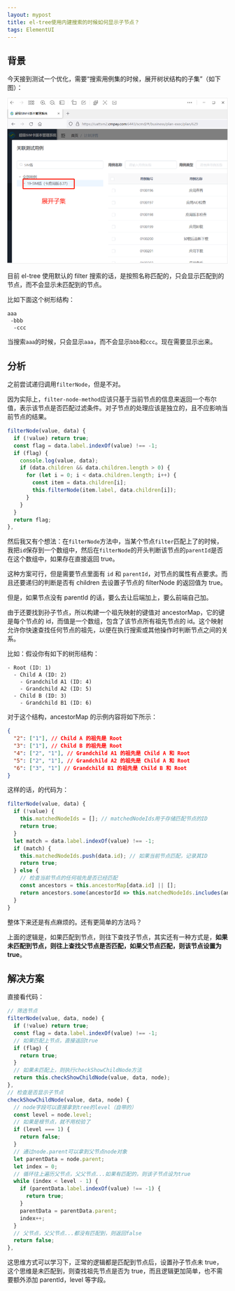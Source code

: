 ```yaml
---
layout: mypost
title: el-tree使用内建搜索的时候如何显示子节点？
tags: ElementUI
---
```


## 背景

今天接到测试一个优化，需要“搜索用例集的时候，展开树状结构的子集”（如下图）：

![](/image/2024/202403262116.png)

目前 el-tree 使用默认的 filter 搜索的话，是按照名称匹配的，只会显示匹配到的节点，而不会显示未匹配到的节点。

比如下面这个树形结构：

```
aaa
 -bbb
  -ccc
```

当搜索`aaa`的时候，只会显示`aaa`，而不会显示`bbb`和`ccc`。现在需要显示出来。

## 分析

之前尝试递归调用`filterNode`，但是不对。

因为实际上，`filter-node-method`应该只基于当前节点的信息来返回一个布尔值，表示该节点是否匹配过滤条件。对子节点的处理应该是独立的，且不应影响当前节点的结果。

```js
filterNode(value, data) {
  if (!value) return true;
  const flag = data.label.indexOf(value) !== -1;
  if (flag) {
    console.log(value, data);
    if (data.children && data.children.length > 0) {
      for (let i = 0; i < data.children.length; i++) {
        const item = data.children[i];
        this.filterNode(item.label, data.children[i]);
      }
    }
  }
  return flag;
},
```

然后我又有个想法：在`filterNode`方法中，当某个节点`filter`匹配上了的时候，我把`id`保存到一个数组中，然后在`filterNode`的开头判断该节点的`parentId`是否在这个数组中，如果存在直接返回 true。

这种方案可行，但是需要节点里面有 `id` 和 `parentId`，对节点的属性有点要求。而且还要递归的判断是否有 children 去设置子节点的 filterNode 的返回值为 true。

但是，如果节点没有 parentId 的话，要么去让后端加上，要么前端自己加。

由于还要找到孙子节点，所以构建一个祖先映射的键值对 ancestorMap，它的键是每个节点的 id，而值是一个数组，包含了该节点所有祖先节点的 id。这个映射允许你快速查找任何节点的祖先，以便在执行搜索或其他操作时判断节点之间的关系。

比如：假设你有如下的树形结构：

```
- Root (ID: 1)
  - Child A (ID: 2)
    - Grandchild A1 (ID: 4)
    - Grandchild A2 (ID: 5)
  - Child B (ID: 3)
    - Grandchild B1 (ID: 6)
```

对于这个结构，ancestorMap 的示例内容将如下所示：

```json
{
  "2": ["1"], // Child A 的祖先是 Root
  "3": ["1"], // Child B 的祖先是 Root
  "4": ["2", "1"], // Grandchild A1 的祖先是 Child A 和 Root
  "5": ["2", "1"], // Grandchild A2 的祖先是 Child A 和 Root
  "6": ["3", "1"] // Grandchild B1 的祖先是 Child B 和 Root
}
```

这样的话，的代码为：

```js
filterNode(value, data) {
  if (!value) {
    this.matchedNodeIds = []; // matchedNodeIds用于存储匹配节点的ID
    return true;
  }
  let match = data.label.indexOf(value) !== -1;
  if (match) {
    this.matchedNodeIds.push(data.id); // 如果当前节点匹配，记录其ID
    return true;
  } else {
    // 检查当前节点的任何祖先是否已经匹配
    const ancestors = this.ancestorMap[data.id] || [];
    return ancestors.some(ancestorId => this.matchedNodeIds.includes(ancestorId));
  }
}
```

整体下来还是有点麻烦的。还有更简单的方法吗？

上面的逻辑是，如果匹配到节点，则往下查找子节点，其实还有一种方式是，**如果未匹配到节点，则往上查找父节点是否匹配，如果父节点匹配，则该节点设置为 true**。

## 解决方案

直接看代码：

```js
// 筛选节点
filterNode(value, data, node) {
  if (!value) return true;
  const flag = data.label.indexOf(value) !== -1;
  // 如果匹配上节点，直接返回true
  if (flag) {
    return true;
  }
  // 如果未匹配上，则执行checkShowChildNode方法
  return this.checkShowChildNode(value, data, node);
},
// 检查是否显示子节点
checkShowChildNode(value, data, node) {
  // node字段可以直接拿到tree的level（自带的）
  const level = node.level;
  // 如果是根节点，就不用校验了
  if (level === 1) {
    return false;
  }
  // 通过node.parent可以拿到父节点node对象
  let parentData = node.parent;
  let index = 0;
  // 循环往上遍历父节点，父父节点...如果有匹配的，则该子节点设为true
  while (index < level - 1) {
    if (parentData.label.indexOf(value) !== -1) {
      return true;
    }
    parentData = parentData.parent;
    index++;
  }
  // 父节点，父父节点...都没有匹配到，则返回false
  return false;
},
```

这思维方式可以学习下，正常的逻辑都是匹配到节点后，设置孙子节点未 true，这个思维是未匹配到，则查找祖先节点是否为 true，而且逻辑更加简单，也不需要额外添加 parentId，level 等字段。
